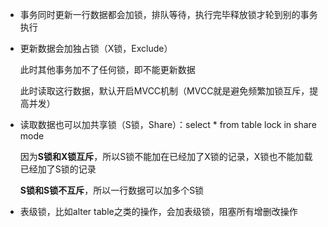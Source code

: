 - 事务同时更新一行数据都会加锁，排队等待，执行完毕释放锁才轮到别的事务执行

- 更新数据会加独占锁（X锁，Exclude）

  此时其他事务加不了任何锁，即不能更新数据

  此时读取这行数据，默认开启MVCC机制（MVCC就是避免频繁加锁互斥，提高并发）

- 读取数据也可以加共享锁（S锁，Share）：select * from table lock in share mode

  因为**S锁和X锁互斥**，所以S锁不能加在已经加了X锁的记录，X锁也不能加载已经加了S锁的记录

  **S锁和S锁不互斥**，所以一行数据可以加多个S锁

- 表级锁，比如alter table之类的操作，会加表级锁，阻塞所有增删改操作



